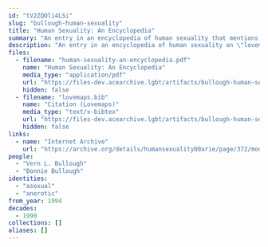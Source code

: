 ```yaml
---
id: "tV2ZQOli4LSi"
slug: "bullough-human-sexuality"
title: "Human Sexuality: An Encyclopedia"
summary: "An entry in an encyclopedia of human sexuality that mentions asexuality"
description: "An entry in an encyclopedia of human sexuality on \"lovemaps,\" which explains that a lovemap can be asexual or \"anerotic\""
files:
  - filename: "human-sexuality-an-encyclopedia.pdf"
    name: "Human Sexuality: An Encyclopedia"
    media_type: "application/pdf"
    url: "https://files-dev.acearchive.lgbt/artifacts/bullough-human-sexuality/human-sexuality-an-encyclopedia.pdf"
    hidden: false
  - filename: "lovemaps.bib"
    name: "Citation (Lovemaps)"
    media_type: "text/x-bibtex"
    url: "https://files-dev.acearchive.lgbt/artifacts/bullough-human-sexuality/lovemaps.bib"
    hidden: false
links:
  - name: "Internet Archive"
    url: "https://archive.org/details/humansexuality00arie/page/372/mode/2up"
people:
  - "Vern L. Bullough"
  - "Bonnie Bullough"
identities:
  - "asexual"
  - "anerotic"
from_year: 1994
decades:
  - 1990
collections: []
aliases: []
---
```

